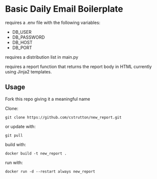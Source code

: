 # Basic Daily Email Boilerplate

requires a .env file with the following variables:
- DB_USER
- DB_PASSWORD
- DB_HOST
- DB_PORT

requires a distribution list in main.py

requires a report function that returns the report body in HTML
currently using Jinja2 templates.

## Usage

Fork this repo giving it a meaningful name

Clone:

`git clone https://github.com/cstrutton/new_report.git`

or update with:

`git pull`

build with:

`docker build -t new_report .`

run with:

`docker run -d --restart always new_report` 


